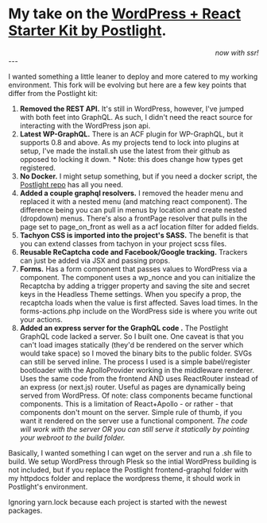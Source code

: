 
# My take on the [WordPress + React Starter Kit by Postlight](https://github.com/postlight/headless-wp-starter).

<div style="text-align: right; width:100%;"><em>now with ssr!</em></div>
---

I wanted something a little leaner to deploy and more catered to my working environment. This fork will be evolving but here are a few key points that differ from the Postlight kit:

1. **Removed the REST API.** It's still in WordPress, however, I've jumped with both feet into GraphQL. As such, I didn't need the react source for interacting with the WordPress json api.
2. **Latest WP-GraphQL.** There is an ACF plugin for WP-GraphQL, but it supports 0.8 and above. As my projects tend to lock into plugins at setup, I've made the install.sh use the latest from their github as opposed to locking it down. * Note: this does change how types get registered.
3. **No Docker.** I might setup something, but if you need a docker script, the [Postlight repo](https://github.com/postlight/headless-wp-starter) has all you need.
4. **Added a couple graphql resolvers.** I removed the header menu and replaced it with a nested menu (and matching react component). The difference being you can pull in menus by location and create nested (dropdown) menus. There's also a frontPage resolver that pulls in the page set to page_on_front as well as a acf location filter for added fields.
5. **Tachyon CSS is imported into the project's SASS.** The benefit is that you can extend classes from tachyon in your project scss files.
6. **Reusable ReCaptcha code and Facebook/Google tracking.** Trackers can just be added via JSX and passing props.
7. **Forms.** Has a form component that passes values to WordPress via a component. The component uses a wp_nonce and you can initialize the Recaptcha by adding a trigger property and saving the site and secret keys in the Headless Theme settings. When you specify a prop, the recaptcha loads when the value is first affected. Saves load times. In the forms-actions.php include on the WordPress side is where you write out your actions.
8. **Added an express server for the GraphQL code .** The Postlight GraphQL code lacked a server. So I built one. One caveat is that you can't load images statically (they'd be rendered on the server which would take space) so I moved the binary bits to the public folder. SVGs can still be served inline. The process I used is a simple babel/register bootloader with the ApolloProvider working in the middleware renderer. Uses the same code from the frontend AND uses ReactRouter instead of an express (or next.js) router. Useful as pages are dynamically being served from WordPress. Of note: class components became functional components. This is a limitation of React+Apollo - or rather - that components don't mount on the server. Simple rule of thumb, if you want it rendered on the server use a functional component. *The code will work with the server OR you can still serve it statically by pointing your webroot to the build folder.*

Basically, I wanted something I can wget on the server and run a .sh file to build. We setup WordPress through Plesk so the intial WordPress building is not included, but if you replace the Postlight frontend-graphql folder with my httpdocs folder and replace the wordpress theme, it should work in Postlight's environment.

Ignoring yarn.lock because each project is started with the newest packages.